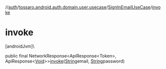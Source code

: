 //[auth](../../../index.md)/[tossaro.android.auth.domain.user.usecase](../index.md)/[SignInEmailUseCase](index.md)/[invoke](invoke.md)

# invoke

[androidJvm]\

public final NetworkResponse&lt;ApiResponse&lt;Token&gt;, ApiResponse&lt;[Void](https://developer.android.com/reference/kotlin/java/lang/Void.html)&gt;&gt;[invoke](invoke.md)([String](https://developer.android.com/reference/kotlin/java/lang/String.html)email, [String](https://developer.android.com/reference/kotlin/java/lang/String.html)password)
